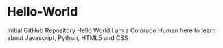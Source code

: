 # Hello-World
Initial GitHub Repository
Hello World
I am a Colorado Human here to learn about Javascript, Python, HTML5 and CSS
